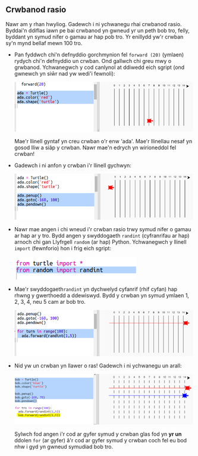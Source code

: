 ## Crwbanod rasio

Nawr am y rhan hwyliog. Gadewch i ni ychwanegu rhai crwbanod rasio. Byddai'n ddiflas iawn pe bai crwbanod yn gwneud yr un peth bob tro, felly, byddant yn symud nifer o gamau ar hap pob tro. Yr enillydd yw'r crwban sy'n mynd bellaf mewn 100 tro.

+ Pan fyddwch chi'n defnyddio gorchmynion fel `forward (20)` (ymlaen) rydych chi'n defnyddio un crwban. Ond gallwch chi greu mwy o grwbanod. Ychwanegwch y cod canlynol at ddiwedd eich sgript (ond gwnewch yn siŵr nad yw wedi'i fewnoli):
    
    ![sgrinlun](images/race-red.png)
    
    Mae'r llinell gyntaf yn creu crwban o'r enw 'ada'. Mae'r llinellau nesaf yn gosod lliw a siâp y crwban. Nawr mae'n edrych yn wirioneddol fel crwban!

+ Gadewch i ni anfon y crwban i'r llinell gychwyn:
    
    ![sgrinlun](images/race-start.png)

+ Nawr mae angen i chi wneud i'r crwban rasio trwy symud nifer o gamau ar hap ar y tro. Bydd angen y swyddogaeth `randint` (cyfranrifau ar hap) arnoch chi gan Llyfrgell `random` (ar hap) Python. Ychwanegwch y llinell `import` (fewnforio) hon i frig eich sgript:
    
    ![sgrinlun](images/race-randint.png)

+ Mae'r swyddogaeth` randint ` yn dychwelyd cyfanrif (rhif cyfan) hap rhwng y gwerthoedd a ddewiswyd. Bydd y crwban yn symud ymlaen 1, 2, 3, 4, neu 5 cam ar bob tro.
    
    ![sgrinlun](images/race-random.png)

+ Nid yw un crwban yn llawer o ras! Gadewch i ni ychwanegu un arall:
    
    ![sgrinlun](images/race-blue.png)
    
    Sylwch fod angen i'r cod ar gyfer symud y crwban glas fod yn **yr un** ddolen `for` (ar gyfer) â'r cod ar gyfer symud y crwban coch fel eu bod nhw i gyd yn gwneud symudiad bob tro.